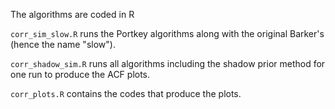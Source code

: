 The algorithms are coded in R

`corr_sim_slow.R` runs the Portkey algorithms along with the original Barker's (hence the name "slow").

`corr_shadow_sim.R` runs all algorithms including the shadow prior method for one run to produce the ACF plots.

`corr_plots.R` contains the codes that produce the plots.
